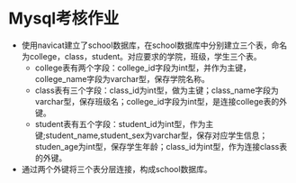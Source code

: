 Mysql考核作业
===
* 使用navicat建立了school数据库，在school数据库中分别建立三个表，命名为college，class，student。对应要求的学院，班级，学生三个表。
  * college表有两个字段：college_id字段为int型，并作为主键，college_name字段为varchar型，保存学院名称。
  * class表有三个字段：class_id为int型，做为主键；class_name字段为varchar型，保存班级名；college_id字段为int型，是连接college表的外键。
  * student表有五个字段：student_id为int型，作为主键;student_name,student_sex为varchar型，保存对应学生信息；studen_age为int型，保存学生年龄；class_id为int型，作为连接class表的外键。
* 通过两个外键将三个表分层连接，构成school数据库。 
